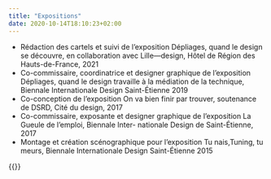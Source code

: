 ```yaml
---
title: "Expositions"
date: 2020-10-14T18:10:23+02:00
---
```


- Rédaction des cartels et suivi de l’exposition Dépliages,
quand le design se découvre, en collaboration avec
Lille—design, Hôtel de Région des Hauts-de-France, 2021
- Co-commissaire, coordinatrice et designer graphique
de l’exposition Dépliages, quand le design travaille
à la médiation de la technique, Biennale Internationale
Design Saint-Étienne 2019
- Co-conception de l’exposition On va bien finir par trouver,
soutenance de DSRD, Cité du design, 2017
- Co-commissaire, exposante et designer graphique
de l’exposition La Gueule de l’emploi, Biennale Inter-
nationale Design de Saint-Étienne, 2017
- Montage et création scénographique pour l’exposition
Tu nais,Tuning, tu meurs, Biennale Internationale Design
Saint-Étienne 2015

{{<post-image>}}
